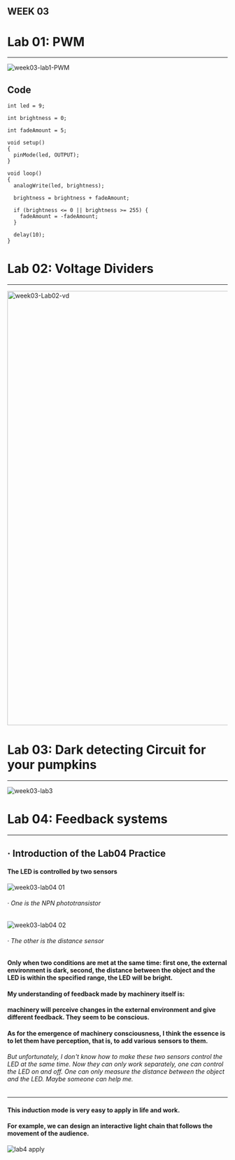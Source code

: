 ## WEEK 03

# Lab 01: PWM
--------

![week03-lab1-PWM](https://user-images.githubusercontent.com/92034503/141824863-32786252-3abd-42a3-9976-cb141f36952b.gif)

## Code


`int led = 9;`

`int brightness = 0;`

`int fadeAmount = 5;`

```
void setup()
{
  pinMode(led, OUTPUT);
}
```
```
void loop()
{
  analogWrite(led, brightness);
  
  brightness = brightness + fadeAmount;
  
  if (brightness <= 0 || brightness >= 255) {
    fadeAmount = -fadeAmount;
  }
  
  delay(10);
}
```

# Lab 02: Voltage Dividers
--------

<img width="990" alt="week03-Lab02-vd" src="https://user-images.githubusercontent.com/92034503/141825659-d7278fbe-013a-4126-8406-de32e4b643bc.png">


# Lab 03: Dark detecting Circuit for your pumpkins
---------

![week03-lab3](https://user-images.githubusercontent.com/92034503/141827023-d596d683-f2dc-416a-b541-eff443d42535.gif)


# Lab 04: Feedback systems
-------

## · Introduction of the Lab04 Practice

#### **The LED is controlled by two sensors**


![week03-lab04 01](https://user-images.githubusercontent.com/92034503/141834029-44061fb6-05d1-46e4-8b43-100a1ed7cc58.gif)
###### *· One is the NPN phototransistor*


![week03-lab04 02](https://user-images.githubusercontent.com/92034503/141834048-4c02f2e2-65ed-40a8-96a5-711a2912b6e8.gif)
###### *· The other is the distance sensor*



#### Only when two conditions are met at the same time: first one, the external environment is dark, second, the distance between the object and the LED is within the specified range, the LED will be bright. 
#### My understanding of feedback made by machinery itself is: 
#### machinery will perceive changes in the external environment and give different feedback. They seem to be conscious. 
#### As for the emergence of machinery consciousness, I think the essence is to let them have perception, that is, to add various sensors to them.


###### But unfortunately, I don't know how to make these two sensors control the LED at the same time. Now they can only work separately, one can control the LED on and off. One can only measure the distance between the object and the LED. Maybe someone can help me.

--------------
#### This induction mode is very easy to apply in life and work. 
#### For example, we can design an interactive light chain that follows the movement of the audience.

![lab4 apply](https://user-images.githubusercontent.com/92034503/141835209-d6fd0c80-28a9-48ab-9e6e-e3a891376aff.gif)







